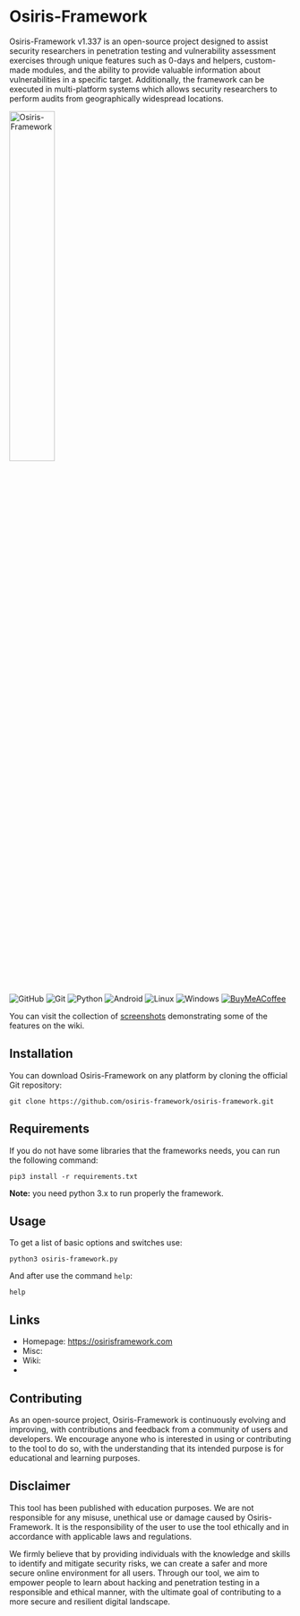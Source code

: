 # Osiris-Framework
Osiris-Framework v1.337 is an open-source project designed to assist security researchers in penetration testing and vulnerability assessment exercises through unique features such as 0-days and helpers, custom-made modules, and the ability to provide valuable information about vulnerabilities in a specific target. Additionally, the framework can be executed in multi-platform systems which allows security researchers to perform audits from geographically widespread locations.


<img src="https://user-images.githubusercontent.com/119005933/221377006-e77044ab-5d12-4e6b-86cc-2ddc504ca121.png"  width=40% height=40% alt="Osiris-Framework">


![GitHub](https://img.shields.io/badge/github-%23121011.svg?style=for-the-badge&logo=github&logoColor=white)
![Git](https://img.shields.io/badge/git-%23F05033.svg?style=for-the-badge&logo=git&logoColor=white)
![Python](https://img.shields.io/badge/python-3670A0?style=for-the-badge&logo=python&logoColor=ffdd54)
![Android](https://img.shields.io/badge/Android-3DDC84?style=for-the-badge&logo=android&logoColor=white)
![Linux](https://img.shields.io/badge/Linux-FCC624?style=for-the-badge&logo=linux&logoColor=black)
![Windows](https://img.shields.io/badge/Windows-0078D6?style=for-the-badge&logo=windows&logoColor=white)
[![BuyMeACoffee](https://img.shields.io/badge/Buy%20Us%20a%20Coffee-ffdd00?style=for-the-badge&logo=buy-me-a-coffee&logoColor=black)](https://www.buymeacoffee.com/osirisframework)


You can visit the collection of [screenshots](https://github.com/osiris-framework/osiris-framework-misc) demonstrating some of the features on the wiki.

## Installation

You can download Osiris-Framework on any platform by cloning the official Git repository:

```
git clone https://github.com/osiris-framework/osiris-framework.git
```

## Requirements

If you do not have some libraries that the frameworks needs, you can run the following command:

```
pip3 install -r requirements.txt
```

**Note:** you need python 3.x to run properly the framework.

## Usage

To get a list of basic options and switches use:

```
python3 osiris-framework.py
```

And after use the command `help`:

```
help
```

## Links
- Homepage: https://osirisframework.com
- Misc:
- Wiki: 
- 

## Contributing

As an open-source project, Osiris-Framework is continuously evolving and improving, with contributions and feedback from a community of users and developers. We encourage anyone who is interested in using or contributing to the tool to do so, with the understanding that its intended purpose is for educational and learning purposes.



## Disclaimer

This tool has been published with education purposes. We are not responsible for any misuse, unethical use or damage caused by Osiris-Framework. It is the responsibility of the user to use the tool ethically and in accordance with applicable laws and regulations.

We firmly believe that by providing individuals with the knowledge and skills to identify and mitigate security risks, we can create a safer and more secure online environment for all users. Through our tool, we aim to empower people to learn about hacking and penetration testing in a responsible and ethical manner, with the ultimate goal of contributing to a more secure and resilient digital landscape.

